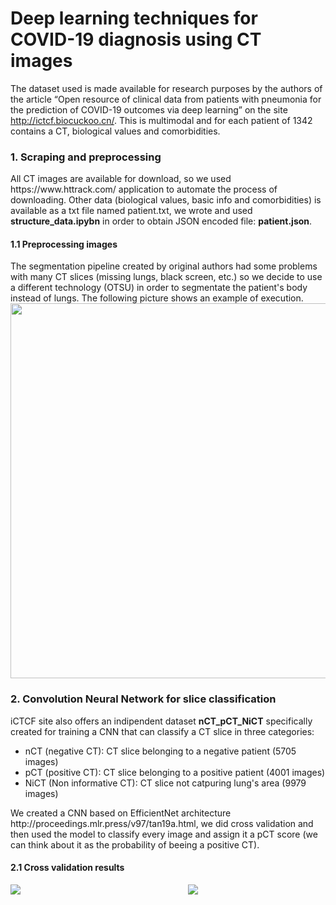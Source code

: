 # Deep learning techniques for COVID-19 diagnosis using CT images

The dataset used is made available for research purposes by the authors of the article “Open resource of clinical data from patients with pneumonia for the prediction of COVID-19 outcomes via deep learning” on the site http://ictcf.biocuckoo.cn/. This is multimodal and for each patient of 1342 contains a CT, biological values and comorbidities. 

<h3>1. Scraping and preprocessing</h3>
All CT images are available for download, so we used https://www.httrack.com/ application to automate the process of downloading. Other data (biological values, basic info and comorbidities) is available as a txt file named patient.txt, we wrote and used <b>structure_data.ipybn</b> in order to obtain JSON encoded file: <b>patient.json</b>.
<h4>1.1 Preprocessing images</h4>
The segmentation pipeline created by original authors had some problems with many CT slices (missing lungs, black screen, etc.) so we decide to use a different technology (OTSU) in order to segmentate the patient's body instead of lungs. The following picture shows an example of execution.

<img width="600px" src="https://user-images.githubusercontent.com/32338761/132377979-ee6d297c-d253-47af-bd78-2fe506b70368.JPG">

<h3>2. Convolution Neural Network for slice classification</h3>

iCTCF site also offers an indipendent dataset <b>nCT_pCT_NiCT</b> specifically created for training a CNN that can classify a CT slice in three categories:
<ul>
  <li>nCT (negative CT): CT slice belonging to a negative patient (5705 images)</li>
  <li>pCT (positive CT): CT slice belonging to a positive patient (4001 images)</li>
  <li>NiCT (Non informative CT): CT slice not catpuring lung's area (9979 images)</li>
</ul>
We created a CNN based on EfficientNet architecture http://proceedings.mlr.press/v97/tan19a.html, we did cross validation and then used the model to classify every image and assign it a pCT score (we can think about it as the probability of beeing a positive CT).

<h4>2.1 Cross validation results</h4>
<div style="width:300px;text-align:center;">
  <img style="float:left" src="https://user-images.githubusercontent.com/32338761/132532172-a42b2520-277e-4f75-ae0e-28cabadea174.png"/>
  <img style="float:right" src="https://user-images.githubusercontent.com/32338761/132532252-15000867-7431-4b40-abe8-aa7ec342885f.png"/>
</div>
